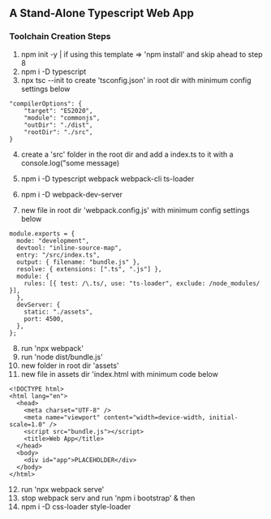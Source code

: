 ## A Stand-Alone Typescript Web App

### Toolchain Creation Steps

1. npm init -y | if using this template => 'npm install' and skip ahead to step 8
2. npm i -D typescript
3. npx tsc --init to create 'tsconfig.json' in root dir with minimum config settings below

```{
"compilerOptions": {
    "target": "ES2020",
    "module": "commonjs",
    "outDir": "./dist",
    "rootDir": "./src",
}
```

4. create a 'src' folder in the root dir and add a index.ts to it with a console.log("some message)

5. npm i -D typescript webpack webpack-cli ts-loader
6. npm i -D webpack-dev-server
7. new file in root dir 'webpack.config.js' with minimum config settings below

```
module.exports = {
  mode: "development",
  devtool: "inline-source-map",
  entry: "/src/index.ts",
  output: { filename: "bundle.js" },
  resolve: { extensions: [".ts", ".js"] },
  module: {
    rules: [{ test: /\.ts/, use: "ts-loader", exclude: /node_modules/ }],
  },
  devServer: {
    static: "./assets",
    port: 4500,
  },
};
```

8. run 'npx webpack'
9. run 'node dist/bundle.js'
10. new folder in root dir 'assets'
11. new file in assets dir 'index.html with minimum code below

```
<!DOCTYPE html>
<html lang="en">
  <head>
    <meta charset="UTF-8" />
    <meta name="viewport" content="width=device-width, initial-scale=1.0" />
    <script src="bundle.js"></script>
    <title>Web App</title>
  </head>
  <body>
    <div id="app">PLACEHOLDER</div>
  </body>
</html>
```

12. run 'npx webpack serve'
13. stop webpack serv and run 'npm i bootstrap' & then
14. npm i -D css-loader style-loader
